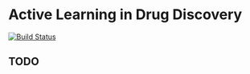 # Active Learning in Drug Discovery

[![Build Status](https://travis-ci.com/gitter-lab/active-learning-drug-discovery.svg?token=DHS914p1QvszNqsQgFxW&branch=master)](https://travis-ci.com/gitter-lab/active-learning-drug-discovery)

## TODO

